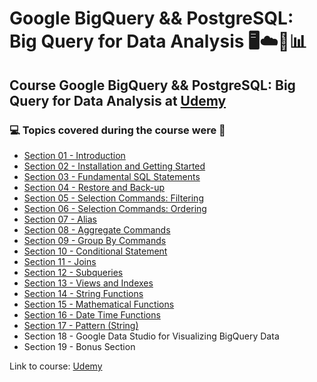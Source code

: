 # Google BigQuery && PostgreSQL: Big Query for Data Analysis 🖥️☁️🎲📊
## Course Google BigQuery && PostgreSQL: Big Query for Data Analysis at [Udemy](https://www.udemy.com/course/google-bigquery-and-postgresql-sql-for-data-analysis/)
### 💻 Topics covered during the course were 🚀
- [Section 01 - Introduction](https://github.com/romulovieira777/Google_BigQuery_PostgreSQL/tree/main/Section%2001%20-%20Introduction)
- [Section 02 - Installation and Getting Started](https://github.com/romulovieira777/Google_BigQuery_PostgreSQL/tree/main/Section%2002%20-%20Installation%20and%20Getting%20Started)
- [Section 03 - Fundamental SQL Statements](https://github.com/romulovieira777/Google_BigQuery_PostgreSQL/tree/main/Section%2003%20-%20Fundamental%20SQL%20Statements)
- [Section 04 - Restore and Back-up](https://github.com/romulovieira777/Google_BigQuery_PostgreSQL/tree/main/Section%2004%20-%20Restore%20and%20Back-up)
- [Section 05 - Selection Commands: Filtering](https://github.com/romulovieira777/Google_BigQuery_PostgreSQL/tree/main/Section%2005%20-%20Selection%20Commands%20Filtering)
- [Section 06 - Selection Commands: Ordering](https://github.com/romulovieira777/Google_BigQuery_PostgreSQL/tree/main/Section%2006%20-%20%20Selection%20commands)
- [Section 07 - Alias](https://github.com/romulovieira777/Google_BigQuery_PostgreSQL/tree/main/Section%2007%20-%20Alias)
- [Section 08 - Aggregate Commands](https://github.com/romulovieira777/Google_BigQuery_PostgreSQL/tree/main/Section%2008%20-%20Aggregate%20Commands)
- [Section 09 - Group By Commands](https://github.com/romulovieira777/Google_BigQuery_PostgreSQL/tree/main/Section%2009%20-%20Group%20By%20Commands)
- [Section 10 - Conditional Statement](https://github.com/romulovieira777/Google_BigQuery_PostgreSQL/tree/main/Section%2010%20-%20Conditional%20Statement)
- [Section 11 - Joins](https://github.com/romulovieira777/Google_BigQuery_PostgreSQL/tree/main/Section%2011%20-%20Joins)
- [Section 12 - Subqueries](https://github.com/romulovieira777/Google_BigQuery_PostgreSQL/tree/main/Section%2012%20-%20Subqueries)
- [Section 13 - Views and Indexes](https://github.com/romulovieira777/Google_BigQuery_PostgreSQL/tree/main/Section%2013%20-%20Views%20and%20Indexes)
- [Section 14 - String Functions](https://github.com/romulovieira777/Google_BigQuery_PostgreSQL/tree/main/Section%2014%20-%20String%20Functions)
- [Section 15 - Mathematical Functions](https://github.com/romulovieira777/Google_BigQuery_PostgreSQL/tree/main/Section%2015%20-%20Mathematical%20Functions)
- [Section 16 - Date Time Functions](https://github.com/romulovieira777/Google_BigQuery_PostgreSQL/tree/main/Section%2016%20-%20Date%20Time%20Functions)
- [Section 17 - Pattern (String)](https://github.com/romulovieira777/Google_BigQuery_PostgreSQL/tree/main/Section%2017%20-%20Pattern%20(String))
- Section 18 - Google Data Studio for Visualizing BigQuery Data
- Section 19 - Bonus Section

Link to course: [Udemy](https://www.udemy.com/course/google-bigquery-and-postgresql-sql-for-data-analysis/)
